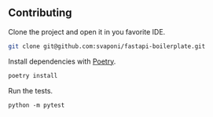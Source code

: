 ## Contributing

Clone the project and open it in you favorite IDE.

```bash
git clone git@github.com:svaponi/fastapi-boilerplate.git
```

Install dependencies with [Poetry](https://python-poetry.org/docs/#installation).

````sh
poetry install
````

Run the tests.

```shell
python -m pytest
```

